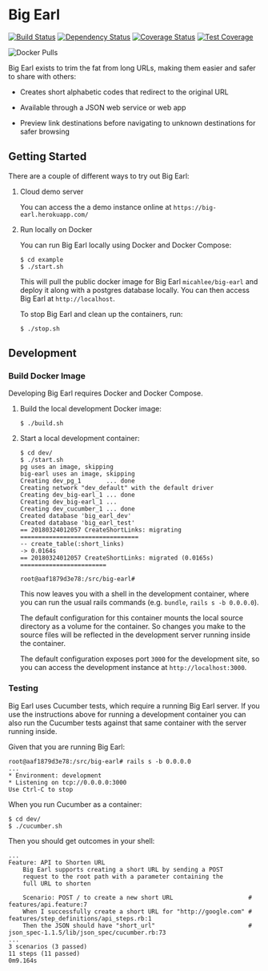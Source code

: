 # Big Earl

[![Build Status](https://travis-ci.org/micahlee/big-earl.svg?branch=master)](https://travis-ci.org/micahlee/big-earl)
[![Dependency Status](https://beta.gemnasium.com/badges/github.com/micahlee/big-earl.svg)](https://beta.gemnasium.com/projects/github.com/micahlee/big-earl)
[![Coverage Status](https://coveralls.io/repos/github/micahlee/big-earl/badge.svg?branch=master)](https://coveralls.io/github/micahlee/big-earl?branch=master)
[![Test Coverage](https://api.codeclimate.com/v1/badges/15be40bda380df25f471/test_coverage)](https://codeclimate.com/github/micahlee/big-earl/test_coverage)


![Docker Pulls](https://img.shields.io/docker/pulls/micahlee/big-earl.svg)


Big Earl exists to trim the fat from long URLs, making them easier and safer to share with others:

* Creates short alphabetic codes that redirect to the original URL

* Available through a JSON web service or web app

* Preview link destinations before navigating to unknown destinations for safer browsing

## Getting Started

There are a couple of different ways to try out Big Earl:

1. Cloud demo server

    You can access the a demo instance online at `https://big-earl.herokuapp.com/`

2. Run locally on Docker

    You can run Big Earl locally using Docker and Docker Compose:

    ```sh-session
   $ cd example
   $ ./start.sh
   ```

   This will pull the public docker image for Big Earl `micahlee/big-earl` and deploy
   it along with a postgres database locally. You can then access Big Earl at `http://localhost`.

   To stop Big Earl and clean up the containers, run:
   ```sh-session
   $ ./stop.sh
   ```

## Development

### Build Docker Image

Developing Big Earl requires Docker and Docker Compose.

1. Build the local development Docker image:
    
    ```sh-session
    $ ./build.sh
    ```
2. Start a local development container:

    ```sh-session
    $ cd dev/
    $ ./start.sh
    pg uses an image, skipping
    big-earl uses an image, skipping
    Creating dev_pg_1       ... done
    Creating network "dev_default" with the default driver
    Creating dev_big-earl_1 ... done
    Creating dev_big-earl_1 ... 
    Creating dev_cucumber_1 ... done
    Created database 'big_earl_dev'
    Created database 'big_earl_test'
    == 20180324012057 CreateShortLinks: migrating =================================
    -- create_table(:short_links)
    -> 0.0164s
    == 20180324012057 CreateShortLinks: migrated (0.0165s) ========================

    root@aaf1879d3e78:/src/big-earl# 
    ```

    This now leaves you with a shell in the development container, where you can run
    the usual rails commands (e.g. `bundle`, `rails s -b 0.0.0.0`).

    The default configuration for this container mounts the local source directory as
    a volume for the container. So changes you make to the source files will be 
    reflected in the development server running inside the container.

    The default configuration exposes port `3000` for the development site, so you
    can access the development instance at `http://localhost:3000`.

### Testing

Big Earl uses Cucumber tests, which require a running Big Earl server. If you use
the instructions above for running a development container you can also run the 
Cucumber tests against that same container with the server running inside.

Given that you are running Big Earl:

```sh-session
root@aaf1879d3e78:/src/big-earl# rails s -b 0.0.0.0
...
* Environment: development
* Listening on tcp://0.0.0.0:3000
Use Ctrl-C to stop
```

When you run Cucumber as a container:

```sh-session
$ cd dev/
$ ./cucumber.sh
```

Then you should get outcomes in your shell:

```sh-session
...
Feature: API to Shorten URL
    Big Earl supports creating a short URL by sending a POST
    request to the root path with a parameter containing the
    full URL to shorten

    Scenario: POST / to create a new short URL                     # features/api.feature:7
    When I successfully create a short URL for "http://google.com" # features/step_definitions/api_steps.rb:1
    Then the JSON should have "short_url"                          # json_spec-1.1.5/lib/json_spec/cucumber.rb:73
...
3 scenarios (3 passed)
11 steps (11 passed)
0m9.164s
```
